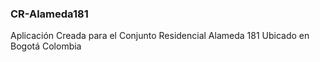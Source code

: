 ### CR-Alameda181

Aplicación Creada para el Conjunto Residencial Alameda 181 Ubicado en Bogotá Colombia
